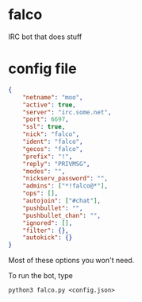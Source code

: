 # falco

IRC bot that does stuff

# config file

```json
{
    "netname": "moo",
    "active": true,
    "server": "irc.some.net",
    "port": 6697,
    "ssl": true,
    "nick": "falco",
    "ident": "falco",
    "gecos": "falco",
    "prefix": "!",
    "reply": "PRIVMSG",
    "modes": "",
    "nickserv_password": "",
    "admins": ["*!falco@*"],
    "ops": [],
    "autojoin": ["#chat"],
    "pushbullet": "",
    "pushbullet_chan": "",
    "ignored": [],
    "filter": {},
    "autokick": {}
}
```


Most of these options you won't need.

To run the bot, type
```
python3 falco.py <config.json>
```
